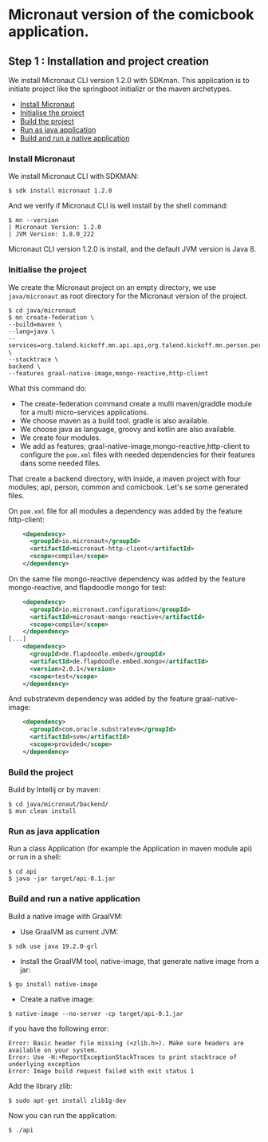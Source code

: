 # Micronaut version of the comicbook application.


## Step 1 : Installation and project creation

We install Micronaut CLI version 1.2.0 with SDKman. This application is to initiate project like the springboot initializr or the maven archetypes.

* [Install Micronaut](#install-micronaut)
* [Initialise the project](#initialise-the-project)
* [Build the project](#build-the-project)
* [Run as java application](#run-as-java-application)
* [Build and run a native application](#build-and-run-a-native-application)

### Install Micronaut

We install Micronaut CLI with SDKMAN: 

```shell
$ sdk install micronaut 1.2.0
``` 

And we verify if Micronaut CLI is well install by the shell command:

```shell
$ mn --version
| Micronaut Version: 1.2.0
| JVM Version: 1.8.0_222
```

Micronaut CLI version 1.2.0 is install, and the default JVM version is Java 8.

### Initialise the project

We create the Micronaut project on an empty directory, we use `java/micronaut` as root directory for the Micronaut version of the project.

```shell
$ cd java/micronaut
$ mn create-federation \
--build=maven \
--lang=java \
--services=org.talend.kickoff.mn.api.api,org.talend.kickoff.mn.person.person,org.talend.kickoff.mn.common.common,org.talend.kickoff.mn.comicbook.comicbook \
--stacktrace \
backend \
--features graal-native-image,mongo-reactive,http-client
```

What this command do:
* The create-federation command create a multi maven/graddle module for a multi micro-services applications.
* We choose maven as a build tool. gradle is also available.
* We choose java as language, groovy and kotlin are also available.
* We create four modules.
* We add as features; graal-native-image,mongo-reactive,http-client to configure the `pom.xml` files with needed dependencies for their features dans some needed files.

That create a backend directory, with inside, a maven project with four modules; api, person, common and comicbook. Let's se some generated files.

On `pom.xml` file for all modules a dependency was added by the feature http-client:

```xml
    <dependency>
      <groupId>io.micronaut</groupId>
      <artifactId>micronaut-http-client</artifactId>
      <scope>compile</scope>
    </dependency>
```
On the same file mongo-reactive dependency was added by the feature mongo-reactive, and flapdoodle mongo for test:

```xml
    <dependency>
      <groupId>io.micronaut.configuration</groupId>
      <artifactId>micronaut-mongo-reactive</artifactId>
      <scope>compile</scope>
    </dependency>
[...]
    <dependency>
      <groupId>de.flapdoodle.embed</groupId>
      <artifactId>de.flapdoodle.embed.mongo</artifactId>
      <version>2.0.1</version>
      <scope>test</scope>
    </dependency>
```
And substratevm dependency was added by the feature graal-native-image:

```xml
    <dependency>
      <groupId>com.oracle.substratevm</groupId>
      <artifactId>svm</artifactId>
      <scope>provided</scope>
    </dependency>
```

### Build the project 

Build by Intellij or by maven:

```shell
$ cd java/micronaut/backend/
$ mvn clean install
```

### Run as java application

Run a class Application (for example the Application in maven module api) or run in a shell:

```shell
$ cd api
$ java -jar target/api-0.1.jar
```
### Build and run a native application

Build a native image with GraalVM:
* Use GraalVM as current JVM: 
```shell 
$ sdk use java 19.2.0-grl
```
* Install the GraalVM tool, native-image, that generate native image from a jar: 
```shell
$ gu install native-image
``` 
* Create a native image: 
```shell
$ native-image --no-server -cp target/api-0.1.jar
``` 

if you have the following error:

```shell
Error: Basic header file missing (<zlib.h>). Make sure headers are available on your system.
Error: Use -H:+ReportExceptionStackTraces to print stacktrace of underlying exception
Error: Image build request failed with exit status 1
```

Add the library zlib: 
```shell
$ sudo apt-get install zlib1g-dev
```

Now you can run the application: 
```shell
$ ./api
```
